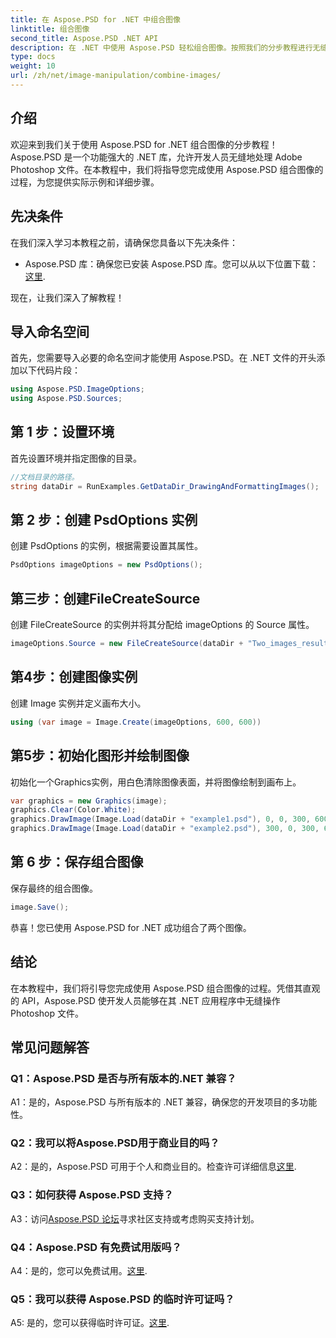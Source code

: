 ```yaml
---
title: 在 Aspose.PSD for .NET 中组合图像
linktitle: 组合图像
second_title: Aspose.PSD .NET API
description: 在 .NET 中使用 Aspose.PSD 轻松组合图像。按照我们的分步教程进行无缝图像处理。
type: docs
weight: 10
url: /zh/net/image-manipulation/combine-images/
---
```

## 介绍

欢迎来到我们关于使用 Aspose.PSD for .NET 组合图像的分步教程！ Aspose.PSD 是一个功能强大的 .NET 库，允许开发人员无缝地处理 Adobe Photoshop 文件。在本教程中，我们将指导您完成使用 Aspose.PSD 组合图像的过程，为您提供实际示例和详细步骤。

## 先决条件

在我们深入学习本教程之前，请确保您具备以下先决条件：

-  Aspose.PSD 库：确保您已安装 Aspose.PSD 库。您可以从以下位置下载：[这里](https://releases.aspose.com/psd/net/).

现在，让我们深入了解教程！

## 导入命名空间

首先，您需要导入必要的命名空间才能使用 Aspose.PSD。在 .NET 文件的开头添加以下代码片段：

```csharp
using Aspose.PSD.ImageOptions;
using Aspose.PSD.Sources;
```

## 第 1 步：设置环境

首先设置环境并指定图像的目录。

```csharp
//文档目录的路径。
string dataDir = RunExamples.GetDataDir_DrawingAndFormattingImages();
```

## 第 2 步：创建 PsdOptions 实例

创建 PsdOptions 的实例，根据需要设置其属性。

```csharp
PsdOptions imageOptions = new PsdOptions();
```

## 第三步：创建FileCreateSource

创建 FileCreateSource 的实例并将其分配给 imageOptions 的 Source 属性。

```csharp
imageOptions.Source = new FileCreateSource(dataDir + "Two_images_result_out.psd", false);
```

## 第4步：创建图像实例

创建 Image 实例并定义画布大小。

```csharp
using (var image = Image.Create(imageOptions, 600, 600))
```

## 第5步：初始化图形并绘制图像

初始化一个Graphics实例，用白色清除图像表面，并将图像绘制到画布上。

```csharp
var graphics = new Graphics(image);
graphics.Clear(Color.White);
graphics.DrawImage(Image.Load(dataDir + "example1.psd"), 0, 0, 300, 600);
graphics.DrawImage(Image.Load(dataDir + "example2.psd"), 300, 0, 300, 600);
```

## 第 6 步：保存组合图像

保存最终的组合图像。

```csharp
image.Save();
```

恭喜！您已使用 Aspose.PSD for .NET 成功组合了两个图像。

## 结论

在本教程中，我们将引导您完成使用 Aspose.PSD 组合图像的过程。凭借其直观的 API，Aspose.PSD 使开发人员能够在其 .NET 应用程序中无缝操作 Photoshop 文件。

## 常见问题解答

### Q1：Aspose.PSD 是否与所有版本的.NET 兼容？

A1：是的，Aspose.PSD 与所有版本的 .NET 兼容，确保您的开发项目的多功能性。

### Q2：我可以将Aspose.PSD用于商业目的吗？

A2：是的，Aspose.PSD 可用于个人和商业目的。检查许可详细信息[这里](https://purchase.aspose.com/buy).

### Q3：如何获得 Aspose.PSD 支持？

 A3：访问[Aspose.PSD 论坛](https://forum.aspose.com/c/psd/34)寻求社区支持或考虑购买支持计划。

### Q4：Aspose.PSD 有免费试用版吗？

 A4：是的，您可以免费试用。[这里](https://releases.aspose.com/).

### Q5：我可以获得 Aspose.PSD 的临时许可证吗？

A5: 是的，您可以获得临时许可证。[这里](https://purchase.aspose.com/temporary-license/).
